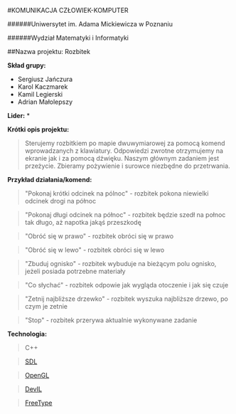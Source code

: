 ﻿#KOMUNIKACJA CZŁOWIEK-KOMPUTER

######Uniwersytet im. Adama Mickiewicza w Poznaniu

######Wydział Matematyki i Informatyki

##Nazwa projektu: Rozbitek

**Skład grupy:**
* Sergiusz Jańczura
* Karol Kaczmarek
* Kamil Legierski
* Adrian Małolepszy

**Lider:**
* 


**Krótki opis projektu:**
> Sterujemy rozbitkiem po mapie dwuwymiarowej za pomocą komend wprowadzanych z klawiatury. Odpowiedzi zwrotne otrzymujemy na ekranie jak i za pomocą dźwięku. Naszym głównym zadaniem jest przeżycie. Zbieramy pożywienie i surowce niezbędne do przetrwania.


**Przykład działania/komend:**

> "Pokonaj krótki odcinek na pólnoc" - rozbitek pokona niewielki odcinek drogi na północ

> "Pokonaj długi odcinek na północ" - rozbitek będzie szedł na połnoc tak długo, aż napotka jakąś przeszkodę

> "Obróć się w prawo" - rozbitek obróci się w prawo

> "Obróć się w lewo" - rozbitek obróci się w lewo

> "Zbuduj ognisko" - rozbitek wybuduje na bieżącym polu ognisko, jeżeli posiada potrzebne materiały

> "Co słychać" - rozbitek odpowie jak wygląda otoczenie i jak się czuje

> "Zetnij najbliższe drzewko" - rozbitek wyszuka najbliższe drzewo, po czym je zetnie

> "Stop" - rozbitek przerywa aktualnie wykonywane zadanie

**Technologia:**

> C++

> [SDL](https://www.libsdl.org/)

> [OpenGL](https://www.opengl.org/)

> [DevIL](http://www.openil.sourceforge.net/)

> [FreeType](http://www.freetype.org/freetype2/)

